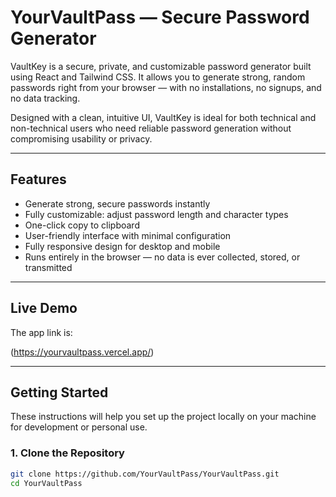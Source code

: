 # YourVaultPass — Secure Password Generator

VaultKey is a secure, private, and customizable password generator built using React and Tailwind CSS. It allows you to generate strong, random passwords right from your browser — with no installations, no signups, and no data tracking.

Designed with a clean, intuitive UI, VaultKey is ideal for both technical and non-technical users who need reliable password generation without compromising usability or privacy.

---

## Features

- Generate strong, secure passwords instantly
- Fully customizable: adjust password length and character types
- One-click copy to clipboard
- User-friendly interface with minimal configuration
- Fully responsive design for desktop and mobile
- Runs entirely in the browser — no data is ever collected, stored, or transmitted

---

## Live Demo

The app link is:

(https://yourvaultpass.vercel.app/)

---

## Getting Started

These instructions will help you set up the project locally on your machine for development or personal use.

### 1. Clone the Repository

```bash
git clone https://github.com/YourVaultPass/YourVaultPass.git
cd YourVaultPass

